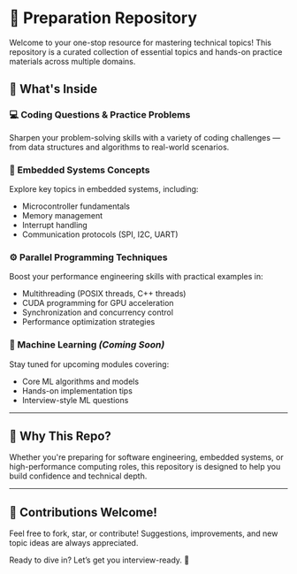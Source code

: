 # 🚀  Preparation Repository

Welcome to your one-stop resource for mastering technical topics! This repository is a curated collection of essential topics and hands-on practice materials across multiple domains.

## 📘 What's Inside

### 💻 Coding Questions & Practice Problems
Sharpen your problem-solving skills with a variety of coding challenges — from data structures and algorithms to real-world scenarios.

### 🔌 Embedded Systems Concepts
Explore key topics in embedded systems, including:
- Microcontroller fundamentals
- Memory management
- Interrupt handling
- Communication protocols (SPI, I2C, UART)

### ⚙️ Parallel Programming Techniques
Boost your performance engineering skills with practical examples in:
- Multithreading (POSIX threads, C++ threads)
- CUDA programming for GPU acceleration
- Synchronization and concurrency control
- Performance optimization strategies

### 🤖 Machine Learning *(Coming Soon)*
Stay tuned for upcoming modules covering:
- Core ML algorithms and models
- Hands-on implementation tips
- Interview-style ML questions

---

## 🧠 Why This Repo?

Whether you're preparing for software engineering, embedded systems, or high-performance computing roles, this repository is designed to help you build confidence and technical depth.

---

## 📌 Contributions Welcome!

Feel free to fork, star, or contribute! Suggestions, improvements, and new topic ideas are always appreciated.


Ready to dive in? Let’s get you interview-ready. 💪
